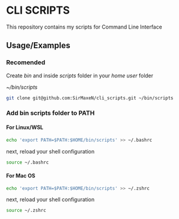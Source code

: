 
# CLI SCRIPTS

This repository contains my scripts for Command Line Interface



## Usage/Examples
### Recomended
Create *bin* and inside *scripts* folder in your *home user* folder

*~/bin/scripts*

```bash
git clone git@github.com:SirMaxeN/cli_scripts.git ~/bin/scripts
```


### Add bin scripts folder to PATH

#### For Linux/WSL

```bash
echo 'export PATH=$PATH:$HOME/bin/scripts' >> ~/.bashrc
```

next, reload your shell configuration

```bash
source ~/.bashrc
```

#### For Mac OS

```bash
echo 'export PATH=$PATH:$HOME/bin/scripts' >> ~/.zshrc
```

next, reload your shell configuration

```bash
source ~/.zshrc
```